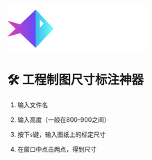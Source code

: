 <br>
<img src="./assets/logo.png" width="320">

# 🛠 工程制图尺寸标注神器

1.  输入文件名

2.  输入高度（一般在800-900之间）

3.  按下`s`键，输入图纸上的标定尺寸

4.  在窗口中点击两点，得到尺寸